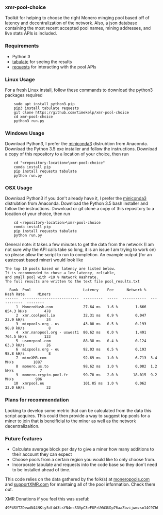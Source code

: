 ### xmr-pool-choice 
Toolkit for helping to choose the right Monero minging pool based off of latency and decentralization of the network. Also, a json database containing the most recent accepted pool names, mining addresses, and live stats APIs is included.

### Requirements
- Python 3
- [tabulate](https://txt.arboreus.com/2013/03/13/pretty-print-tables-in-python.html) for seeing the results
- [requests](http://docs.python-requests.org/en/master/) for interacting with the pool APIs

### Linux Usage
For a fresh Linux install, follow these commands to download the python3 packages required
```
	sudo apt install python3-pip
	pip3 install tabulate requests
	git clone https://github.com/timekelp/xmr-pool-choice
	cd xmr-pool-choice
	python3 run.py
```

### Windows Usage
Download Python3, I prefer the [miniconda3](https://conda.io/miniconda.html) distrubtion from Anaconda. Download the Python 3.5 exe installer and follow the instructions. Download a copy of this repository to a location of your choice, then run
```
	cd "<repository-location>\xmr-pool-choice"
	conda install pip
	pip install requests tabulate
	python run.py
```

### OSX Usage
Download Python3 if you don't already have it, I prefer the [miniconda3](https://conda.io/miniconda.html) distrubtion from Anaconda. Download the Python 3.5 bash installer and follow the instructions. Download or git clone a copy of this repository to a location of your choice, then run
```
	cd <repository-location>\xmr-pool-choice
	conda install pip
	pip install requests tabulate
	python run.py
```
General note: it takes a few minutes to get the data from the network (I am not sure why the API calls take so long, it is an issue I am trying to work on) so please allow the script to run to completion. An example output (for an eastcoast based miner) would look like
```
The top 10 pools based on latency are listed below. 
It is recommended to chose a low latency, reliable, 
and small pool with <10 % Network Hashrate. 
The full results are written to the text file pool_results.txt 

  Rank  Pool                        Latency    Fee      Network %  Hash Rate      Miners
------  --------------------------  ---------  -----  -----------  -----------  --------
     1  MoneroHash.com              27.64 ms   1.6 %        1.666  854.3 kH/s        478
     2  xmr.coolpool.io             32.31 ms   0.9 %        0.047  23.9 kH/s          34
     3  mixpools.org - us           43.00 ms   0.5 %        0.193  98.8 kH/s           8
     4  xmr.nanopool.org - uswest1  80.62 ms   0.0 %        1.491  764.5 kH/s        133
     5  usxmrpool.com               88.38 ms   0.4 %        0.124  63.3 kH/s          26
     6  mixpools.org - eu           92.03 ms   0.5 %        0.193  98.8 kH/s           8
     7  mineXMR.com                 92.69 ms   1.0 %        6.713  3.4 MH/s         1087
     8  monero.us.to                98.62 ms   1.0 %        0.002  1.2 kH/s            7
     9  monero.crypto-pool.fr       99.70 ms   2.0 %       18.015  9.2 MH/s          906
    10  xmrpool.eu                  101.05 ms  1.0 %        0.062  32.0 kH/s          32
 ```

### Plans for recommendation
Looking to develop some metric that can be calculated from the data this script acquires. This could then provide a way to suggest top pools for a miner to join that is beneificial to the miner as well as the network decentralizaition.

### Future features
- Calculate average block per day to give a miner how many additions to their account they can expect
- Choose pools from a certain region you would like to only choose from. 
- Incorporate tabulate and requests into the code base so they don't need to be installed ahead of time.


This code relies on the data gathered by the folk(s) at [moneropools.com](http://moneropools.com) and [supportXMR.com](http://supportXMR.com) for maintaing all of the pool information. Check them out.

XMR Donations if you feel this was useful:
```
49P4SVT2DewdN44NKtySdf4d3LsYN4esS3VpC3eFUFrUWW3UDp76aaZbzijwmzso14C9ZhhAEtAiU3KTq27Tf4CfKbLA1Sx
```
